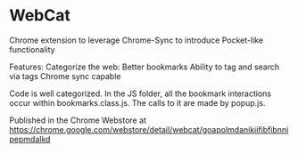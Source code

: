 WebCat
======

Chrome extension to leverage Chrome-Sync to introduce Pocket-like functionality

Features:
    Categorize the web:
    Better bookmarks
    Ability to tag and search via tags
    Chrome sync capable


Code is well categorized. In the JS folder, all the bookmark interactions occur within bookmarks.class.js.
The calls to it are made by popup.js.


Published in the Chrome Webstore at https://chrome.google.com/webstore/detail/webcat/goapolmdanikiifibfibnnipepmdalkd
